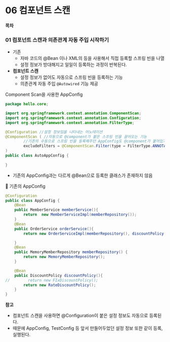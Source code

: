 # 06 컴포넌트 스캔

**목차**

### 01 컴포넌트 스캔과 의존관계 자동 주입 시작하기

- 기존
    - 자바 코드의 @Bean 이나 XML의 <bean> 등을 사용해서 직접 등록할 스프링 빈을 나열
    - 설정 정보가 방대해지고 일일이 등록하는 과정이 반복된다.
- **컴포넌트 스캔**
    - 설정 정보가 없어도 자동으로 스프링 빈을 등록하는 기능
    - 의존관계 자동 주입 `@Autowired` 기능 제공

Component Scan을 사용한 AppConfig

```java
package hello.core;

import org.springframework.context.annotation.ComponentScan;
import org.springframework.context.annotation.Configuration;
import org.springframework.context.annotation.FilterType;

@Configuration //설정 정보임을 나타내는 어노테이션
@ComponentScan ( //자동으로 @component가 붙은 스프링 빈을 끌어오는 기능
        //기존의 수동으로 스프링 빈을 등록해주던 AppConfig도 @component가 붙어있기 때문에 자동 목록에서 제외해줘야 함
        excludeFilters = @ComponentScan.Filter(type = FilterType.ANNOTATION, classes = Configuration.class)
)
public class AutoAppConfig {
    
}
```

- 기존의 AppConfig과는 다르게 @Bean으로 등록한 클래스가 존재하지 않음

🔽 기존의 AppConfig

```java
@Configuration
public class AppConfig {
    @Bean
    public MemberService memberService(){
        return  new MemberServiceImpl(memberRepository());
    }
    @Bean
    public OrderService orderService(){
        return new OrderServiceImpl(memberRepository(), discountPolicy());

    }
    @Bean
    public MemoryMemberRepository memberRepository() {
        return new MemoryMemberRepository();
    }

    @Bean
    public DiscountPolicy discountPolicy(){
//        return new FIxDiscountPolicy();
        return new RateDiscountPolicy();
    }
}
```

**참고**

- 컴포넌트 스캔을 사용하면 @Configuration이 붙은 설정 정보도 자동으로 등록된다.
- 때문에 AppConfig, TestConfig 등 앞서 만들어두었던 설정 정보 또한 같이 등록, 실행된다.
